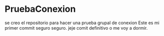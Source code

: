 # PruebaConexion

se creo el repositorio para hacer una prueba grupal de conexion
Este es mi primer commit seguro seguro. jeje
comit definitivo o me voy a dormir. 